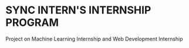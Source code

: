 # SYNC INTERN'S INTERNSHIP PROGRAM
Project on Machine Learning Internship and Web Development Internship
